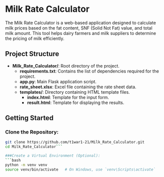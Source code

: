# Milk Rate Calculator

The Milk Rate Calculator is a web-based application designed to calculate milk prices based on the fat content, SNF (Solid Not Fat) value, and total milk amount. This tool helps dairy farmers and milk suppliers to determine the pricing of milk efficiently.

## Project Structure


- **Milk_Rate_Calculator/**: Root directory of the project.
  - **requirements.txt**: Contains the list of dependencies required for the project.
  - **app.py**: Main Flask application script.
  - **rate_sheet.xlsx**: Excel file containing the rate sheet data.
  - **templates/**: Directory containing HTML template files.
    - **index.html**: Template for the input form.
    - **result.html**: Template for displaying the results.

## Getting Started

### Clone the Repository:
```bash
git clone https://github.com/t1war1-21/Milk_Rate_Calculator.git
cd Milk_Rate_Calculator```

###Create a Virtual Environment (Optional):
```bash
python -m venv venv
source venv/bin/activate   # On Windows, use `venv\Scripts\activate`
```
